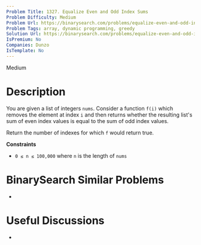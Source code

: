 ```yaml
---
Problem Title: 1327. Equalize Even and Odd Index Sums
Problem Difficulty: Medium
Problem Url: https://binarysearch.com/problems/equalize-even-and-odd-index-sums/
Problem Tags: array, dynamic programming, greedy
Solution Url: https://binarysearch.com/problems/equalize-even-and-odd-index-sums/solutions/
IsPremium: No
Companies: Dunzo
IsTemplate: No
---
```


<span style="color: ;">Medium</span>

# Description

You are given a list of integers `nums`. Consider a function `f(i)` which removes the element at index `i` and then returns whether the resulting list's sum of even index values is equal to the sum of odd index values.

Return the number of indexes for which `f` would return true.

**Constraints**
- `0 ≤ n ≤ 100,000` where `n` is the length of `nums`

# BinarySearch Similar Problems

- []()

# Useful Discussions

- []()
